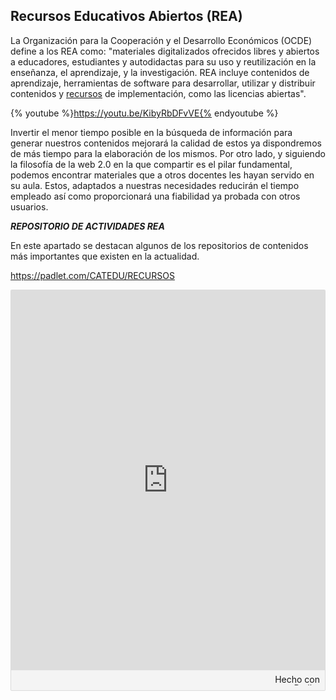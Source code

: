 ## Recursos Educativos Abiertos (REA)

La Organización para la Cooperación y el Desarrollo Económicos (OCDE) define a los REA como: "materiales digitalizados ofrecidos libres y abiertos a educadores, estudiantes y autodidactas para su uso y reutilización en la enseñanza, el aprendizaje, y la investigación. REA incluye contenidos de aprendizaje, herramientas de software para desarrollar, utilizar y distribuir contenidos y [recursos](https://moodle.catedu.es/mod/book/view.php?id=995 "Recursos") de implementación, como las licencias abiertas".

{% youtube %}https://youtu.be/KibyRbDFvVE{% endyoutube %}

Invertir el menor tiempo posible en la búsqueda de información para generar nuestros contenidos mejorará la calidad de estos ya dispondremos de más tiempo para la elaboración de los mismos. Por otro lado, y siguiendo la filosofía de la web 2.0 en la que compartir es el pilar fundamental, podemos encontrar materiales que a otros docentes les hayan servido en su aula. Estos, adaptados a nuestras necesidades reducirán el tiempo empleado así como proporcionará una fiabilidad ya probada con otros usuarios. 

​_**REPOSITORIO DE ACTIVIDADES​ REA**_

En este apartado se destacan algunos de los repositorios de contenidos más importantes que existen en la actualidad.

https://padlet.com/CATEDU/RECURSOS

<div class="padlet-embed" style="border:1px solid rgba(0,0,0,0.1);border-radius:2px;box-sizing:border-box;overflow:hidden;position:relative;width:100%;background:#F4F4F4"><p style="padding:0;margin:0"><iframe src="https://padlet.com/embed/wr2bjtpg1nql" frameborder="0" allow="camera;microphone;geolocation" style="width:100%;height:608px;display:block;padding:0;margin:0"></iframe></p><div style="padding:8px;text-align:right;margin:0;"><a href="https://padlet.com?ref=embed" style="padding:0;margin:0;border:none;display:block;line-height:1;height:16px" target="_blank"><img src="https://padlet.net/embeds/made_with_padlet.png" width="86" height="16" style="padding:0;margin:0;background:none;border:none;display:inline;box-shadow:none" alt="Hecho con Padlet"></a></div></div>
